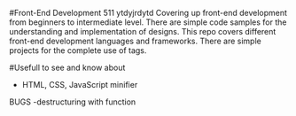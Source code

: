 #Front-End Development 511
ytdyjrdytd
Covering up front-end development from beginners to intermediate level. There are simple code samples for the understanding and implementation of designs. This repo covers different front-end development languages and frameworks. There are simple projects for the complete use of tags.

#Usefull to see and know about
 - HTML, CSS, JavaScript minifier

BUGS
-destructuring with function
